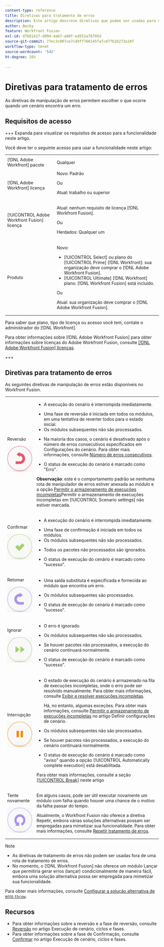 ```yaml
---
content-type: reference
title: Diretivas para tratamento de erros
description: Este artigo descreve diretivas que podem ser usadas para manipulação de erros em  [!DNL Adobe Workfront Fusion]  cenários.
author: Becky
feature: Workfront Fusion
exl-id: d7b0141f-d99d-4ab7-a60f-ed552a76f05d
source-git-commit: 77ec3c007ce7c49ff760145fafcd7f62b273a18f
workflow-type: tm+mt
source-wordcount: '542'
ht-degree: 16%

---
```


# Diretivas para tratamento de erros

As diretivas de manipulação de erros permitem escolher o que ocorre quando um cenário encontra um erro.

## Requisitos de acesso

+++ Expanda para visualizar os requisitos de acesso para a funcionalidade neste artigo.

Você deve ter o seguinte acesso para usar a funcionalidade neste artigo:

<table style="table-layout:auto">
 <col> 
 <col> 
 <tbody> 
  <tr> 
    <td role="rowheader">[!DNL Adobe Workfront] pacote</td> 
   <td> <p>Qualquer</p> </td> 
  </tr> 
  <tr data-mc-conditions=""> 
   <td role="rowheader">[!DNL Adobe Workfront] licença</td> 
   <td> Novo: Padrão<p>Ou</p><p>Atual: trabalho ou superior</p> </td> 
  </tr> 
  <tr> 
   <td role="rowheader">[!UICONTROL Adobe Workfront Fusion] licença</td> 
   <td>
   <p>Atual: nenhum requisito de licença [!DNL Workfront Fusion].</p>
   <p>Ou</p>
   <p>Herdados: Qualquer um </p>
   </td> 
  </tr> 
  <tr> 
   <td role="rowheader">Produto</td> 
   <td>
   <p>Novo:</p> <ul><li>[!UICONTROL Select] ou plano do [!UICONTROL Prime] [!DNL Workfront]: sua organização deve comprar o [!DNL Adobe Workfront Fusion].</li><li>[!UICONTROL Ultimate] [!DNL Workfront] plano: [!DNL Workfront Fusion] está incluído.</li></ul>
   <p>Ou</p>
   <p>Atual: sua organização deve comprar o [!DNL Adobe Workfront Fusion].</p>
   </td> 
  </tr>
 </tbody> 
</table>


Para saber que plano, tipo de licença ou acesso você tem, contate o administrador do [!DNL Workfront].

Para obter informações sobre [!DNL Adobe Workfront Fusion] para obter informações sobre licenças do Adobe Workfront Fusion, consulte [[!DNL Adobe Workfront Fusion] licenças](/help/workfront-fusion/set-up-and-manage-workfront-fusion/licensing-operations-overview/license-automation-vs-integration.md).

+++

## Diretivas para tratamento de erros

As seguintes diretivas de manipulação de erros estão disponíveis no Workfront Fusion.

<table style="table-layout:auto">
 <col> 
 <col> 
 <tbody> 
  <tr> 
   <td role="rowheader"> <p>Reversão</p> <p> <img src="assets/rollback.png"> </p> </td> 
   <td> <ul><li><p>A execução do cenário é interrompida imediatamente.</li><li>Uma fase de reversão é iniciada em todos os módulos, em uma tentativa de reverter todos para o estado inicial. </li><li>Os módulos subsequentes não são processados.</p></li><li> <p>Na maioria dos casos, o cenário é desativado após o número de erros consecutivos especificados em Configurações do cenário. Para obter mais informações, consulte <a href="/help/workfront-fusion/create-scenarios/config-scenarios-settings/configure-scenario-settings.md#number-of-consecutive-errors" class="MCXref xref">Número de erros consecutivos</a>.</p> </li><li><p>O status de execução do cenário é marcado como "Erro".</p></li></ul> <p><b>Observação</b>: este é o comportamento padrão se nenhuma rota de manipulador de erros estiver anexada ao módulo e a opção <a href="/help/workfront-fusion/create-scenarios/config-scenarios-settings/configure-scenario-settings.md#allow-storing-incomplete-executions" class="MCXref xref">Permitir o armazenamento de execuções incompletas</a>Permitir o armazenamento de execuções incompletas em [!UICONTROL Scenario settings] não estiver marcada.</p> </td> 
  </tr> 
  <tr> 
   <td role="rowheader"> <p>Confirmar</p> <p> <img src="assets/commit.png"> </p> </td> 
   <td> <ul><li><p>A execução do cenário é interrompida imediatamente.</li><li>Uma fase de confirmação é iniciada em todos os módulos. </li><li>Os módulos subsequentes não são processados.</p></li><li> <p>Todos os pacotes não processados são ignorados.</p> </li><li><p>O status de execução do cenário é marcado como “sucesso”. </p> </li></ul></td> 
  </tr> 
  <tr> 
   <td role="rowheader"> <p>Retomar</p> <p> <img src="assets/resume.png"> </p> </td> 
   <td> <ul><li><p>Uma saída substituta é especificada e fornecida ao módulo que encontra um erro.</p> </li><li><p>Os módulos subsequentes são processados.</p></li><li> <p>O status de execução do cenário é marcado como “sucesso”.</p></li></ul> </td> 
  </tr> 
  <tr> 
   <td role="rowheader"> <p>Ignorar</p> <p> <img src="assets/ignore.png"> </p> </td> 
   <td><ul><li> <p>O erro é ignorado.</li><li> Os módulos subsequentes não são processados.</p> </li><li><p>Se houver pacotes não processados, a execução do cenário continuará normalmente.</p> </li><li><p>O status de execução do cenário é marcado como “sucesso”.</p> </li></ul></td> 
  </tr> 
  <tr> 
   <td role="rowheader"> <p>Interrupção</p> <p> <img src="assets/break.png"> </p> </td> 
   <td><ul><li> <p>O estado de execução do cenário é armazenado na fila de execuções incompletas, onde o erro pode ser resolvido manualmente. Para obter mais informações, consulte <a href="/help/workfront-fusion/manage-scenarios/view-and-resolve-incomplete-executions.md" class="MCXref xref">Exibir e resolver execuções incompletas</a>.</p> <p>Há, no entanto, algumas exceções. Para obter mais informações, consulte <a href="/help/workfront-fusion/create-scenarios/config-scenarios-settings/configure-scenario-settings.md#allow" class="MCXref xref">Permitir o armazenamento de execuções incompletas</a> no artigo Definir configurações de cenário</a>.</p></li><li> <p>Os módulos subsequentes não são processados.</p></li><li> <p>Se houver pacotes não processados, a execução do cenário continuará normalmente.</p> </li><li><p>O status de execução do cenário é marcado como "aviso" quando a opção [!UICONTROL Automatically complete execution] está desabilitada.</p></li></ul> <p>Para obter mais informações, consulte a seção <a href="#break" class="MCXref xref">[!UICONTROL Break]</a> neste artigo</p> </td> 
  </tr> 
  <tr> 
   <td role="rowheader"> <p>Tente novamente</p> <p> <img src="assets/retry.png"> </p> </td> 
   <td> <p>Em alguns casos, pode ser útil executar novamente um módulo com falha quando houver uma chance de o motivo da falha passar do tempo.</p> <p>Atualmente, o Workfront Fusion não oferece a diretiva Repetir, embora várias soluções alternativas possam ser empregadas para mimetizar sua funcionalidade. Para obter mais informações, consulte <a href="/help/workfront-fusion/create-scenarios/config-error-handling/retry.md" class="MCXref xref">Repetir tratamento de erros</a>.</p> </td> 
  </tr> 
 </tbody> 
</table>

>[!NOTE]
>
>* As diretivas de tratamento de erros não podem ser usadas fora de uma rota de tratamento de erros.
>* No momento, o [!DNL Workfront Fusion] não oferece um módulo Lançar que permitiria gerar erros (lançar) condicionalmente de maneira fácil, embora uma solução alternativa possa ser empregada para mimetizar sua funcionalidade.
>
>  Para obter mais informações, consulte [Configurar a solução alternativa de erro `throw`](/help/workfront-fusion/create-scenarios/config-error-handling/throw.md).

## Recursos

* Para obter informações sobre a reversão e a fase de reversão, consulte [Reversão](/help/workfront-fusion/references/scenarios/scenario-execution-cycles-phases.md#rollback) no artigo Execução de cenário, ciclos e fases.
* Para obter informações sobre a fase de Confirmação, consulte [Confirmar](/help/workfront-fusion/references/scenarios/scenario-execution-cycles-phases.md#commit) no artigo Execução de cenário, ciclos e fases.
